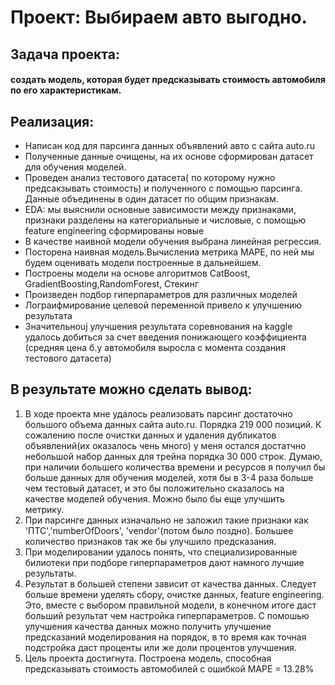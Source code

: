 # Проект: Выбираем авто выгодно.




## Задача проекта:
####  создать модель, которая будет предсказывать стоимость автомобиля по его характеристикам.

## Реализация:
- Написан код для парсинга данных объявлений авто с сайта auto.ru
- Полученные данные очищены, на их основе сформирован датасет для обучения моделей.
- Проведен анализ тестового датасета( по которому нужно предсакзывать стоимость) и полученного с помощью парсинга. Данные объединены в один датасет по общим признакам. 
- EDA: мы выяснили основные зависимости между признаками, признаки разделены на категориальные и числовые, с помощью feature engineering сформированы новые
- В качестве наивной модели обучения выбрана линейная регрессия.
- Посторена наивная модель.Вычислениа метрика MAPE, по ней мы будем оценивать модели построенные в дальнейшем.
- Построены модели на основе алгоритмов CatBoost, GradientBoosting,RandomForest, Стекинг
- Произведен подбор гиперпараметров для различных моделей
- Лограифмирование целевой переменной привело к улучшению результата
- Значительноuj улучшения результата соревнования на kaggle удалось добиться за счет введения понижающего коэффициента (средняя цена б.у автомобиля выросла с момента создания тестового датасета)





## В результате можно сделать вывод:
1. В ходе проекта мне удалось реализовать парсинг достаточно большого объема данных сайта auto.ru. Порядка 219 000 позиций. К сожалению после очистки данных и удаления дубликатов объявлений(их оказалось чень много) у меня остался достатчно небольшой набор данных для трейна порядка 30 000 строк. Думаю, при наличии большего количества времени и ресурсов я получил бы больше данных для обучения моделей, хотя бы в 3-4 раза больше чем тестовый датасет, и это бы положительно сказалось на качестве моделей обучения. Можно было бы еще улучшить метрику.
 2. При парсинге данных изначально не заложил такие признаки как 'ПТС','numberOfDoors', 'vendor'(потом было поздно). Большее количество признаков так же бы улучшило предсказания.
 3. При моделировании удалось понять, что специализированные билиотеки при подборе гиперпараметров дают намного лучшие результаты.
 4. Результат в большей степени зависит от качества данных. Следует больше времени уделять сбору, очистке данных, feature engineering. Это, вместе с выбором правильной модели, в конечном итоге даст больший результат чем настройка гиперпараметров. С помошью улучшения качества данных можно получить улучшение предсказаний моделирования на порядок, в то время как точная подстройка даст проценты или же доли процентов улучшения.
 5. Цель проекта достигнута. Построена модель, способная предсказывать стоимость автомобилей с ошибкой MAPE = 13.28%

